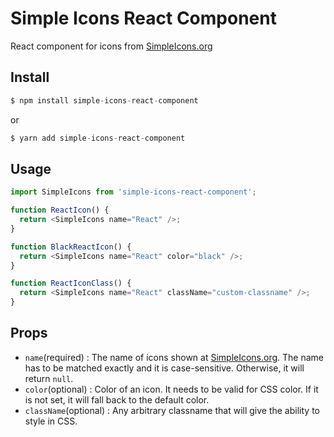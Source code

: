 # Simple Icons React Component

React component for icons from [SimpleIcons.org](https://simpleicons.org)


## Install

```js
$ npm install simple-icons-react-component
```
or 
```js
$ yarn add simple-icons-react-component
```

## Usage

```js
import SimpleIcons from 'simple-icons-react-component';

function ReactIcon() {
  return <SimpleIcons name="React" />;
}

function BlackReactIcon() {
  return <SimpleIcons name="React" color="black" />;
}

function ReactIconClass() {
  return <SimpleIcons name="React" className="custom-classname" />;
}

```

## Props

* `name`(required) : The name of icons shown at [SimpleIcons.org](https://simpleicons.org). The name has to be matched exactly and it is case-sensitive. Otherwise, it will return `null`.
* `color`(optional) : Color of an icon. It needs to be valid for CSS color. If it is not set, it will fall back to the default color.
* `className`(optional) : Any arbitrary classname that will give the ability to style in CSS.
